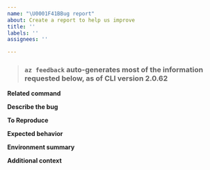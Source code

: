 ```yaml
---
name: "\U0001F41BBug report"
about: Create a report to help us improve
title: ''
labels: ''
assignees: ''

---
```


> ### `az feedback` auto-generates most of the information requested below, as of CLI version 2.0.62

**Related command**
<!--- Please provide the related command with az {command} if you can, so that we can quickly route to the related team for help. --->

**Describe the bug**
<!--- A clear and concise description of what the bug is. --->

**To Reproduce**
<!--- Steps to reproduce the behavior. --->

**Expected behavior**
<!--- A clear and concise description of what you expected to happen. --->

**Environment summary**
<!--- Install Method (e.g. pip, interactive script, apt-get, Docker, MSI, edge build) / CLI version (`az --version`) / OS version / Shell Type (e.g. bash, cmd.exe, Bash on Windows)  --->

**Additional context**
<!--- Add any other context about the problem here. --->
